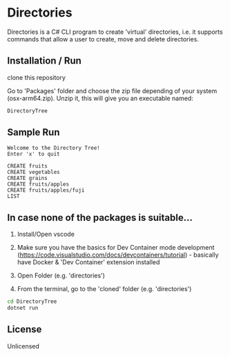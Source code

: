 
# Directories

Directories is a C# CLI program to create 'virtual' directories, i.e. it supports commands that allow a user to create, move and delete directories.

## Installation / Run

clone this repository

Go to 'Packages' folder and choose the zip file depending of your system (osx-arm64.zip). Unzip it, this will give you an executable named:
```bash
DirectoryTree
```

## Sample Run

```
Welcome to the Directory Tree!
Enter 'x' to quit

CREATE fruits
CREATE vegetables
CREATE grains
CREATE fruits/apples
CREATE fruits/apples/fuji
LIST

```

## In case none  of the packages is suitable...
1. Install/Open vscode
2. Make sure you have the basics for Dev Container mode development (https://code.visualstudio.com/docs/devcontainers/tutorial) - basically have Docker & 'Dev Container' extension installed
3. Open Folder (e.g. 'directories')

4. From the terminal, go to the 'cloned' folder (e.g. 'directories')
```bash
cd DirectoryTree
dotnet run
```

## License
Unlicensed